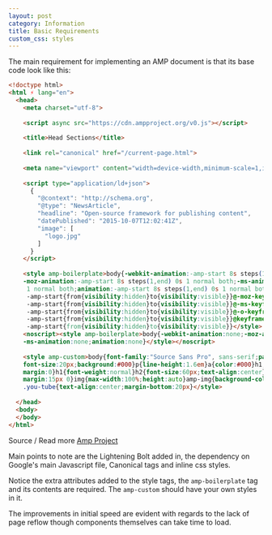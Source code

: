 ```yaml
---
layout: post
category: Information
title: Basic Requirements
custom_css: styles
---
```

The main requirement for implementing an AMP document is that its base code look like this:
```html
<!doctype html>
<html ⚡ lang="en">
  <head>
    <meta charset="utf-8">
    
    <script async src="https://cdn.ampproject.org/v0.js"></script>
    
    <title>Head Sections</title>
    
    <link rel="canonical" href="/current-page.html">
    
    <meta name="viewport" content="width=device-width,minimum-scale=1,initial-scale=1">
    
    <script type="application/ld+json">
      {
        "@context": "http://schema.org",
        "@type": "NewsArticle",
        "headline": "Open-source framework for publishing content",
        "datePublished": "2015-10-07T12:02:41Z",
        "image": [
          "logo.jpg"
        ]
      }
    </script>
    
    <style amp-boilerplate>body{-webkit-animation:-amp-start 8s steps(1,end) 0s 1 normal both;
    -moz-animation:-amp-start 8s steps(1,end) 0s 1 normal both;-ms-animation:-amp-start 8s steps(1,end) 0s
     1 normal both;animation:-amp-start 8s steps(1,end) 0s 1 normal both}@-webkit-keyframes 
     -amp-start{from{visibility:hidden}to{visibility:visible}}@-moz-keyframes 
     -amp-start{from{visibility:hidden}to{visibility:visible}}@-ms-keyframes 
     -amp-start{from{visibility:hidden}to{visibility:visible}}@-o-keyframes 
     -amp-start{from{visibility:hidden}to{visibility:visible}}@keyframes 
     -amp-start{from{visibility:hidden}to{visibility:visible}}</style>
    <noscript><style amp-boilerplate>body{-webkit-animation:none;-moz-animation:none;
    -ms-animation:none;animation:none}</style></noscript>
    
    <style amp-custom>body{font-family:"Source Sans Pro", sans-serif;padding:0;margin:0;
    font-size:20px;background:#000}p{line-height:1.6em}a{color:#000}h1,h2{padding:0;
    margin:0}h1{font-weight:normal}h2{font-size:60px;text-align:center}h3{font-size:1.8em;
    margin:15px 0}img{max-width:100%;height:auto}amp-img{background-color:grey;height:auto}
    .you-tube{text-align:center;margin-bottom:20px}</style>
    
  </head>
  <body>
  </body>
</html>
```

<p class="smaller">Source / Read more <a href="https://www.ampproject
.org/docs/tutorials/create/basic_markup">Amp Project</a></p>

Main points to note are the Lightening Bolt added in, the dependency on Google's main Javascript 
file, Canonical tags and inline css styles.

Notice the extra attributes added to the style tags, the `amp-boilerplate` tag and its contents 
are required. The `amp-custom` should have your own styles in it.

The improvements in initial speed are evident with regards to the lack of page reflow though 
components themselves can take time to load.
